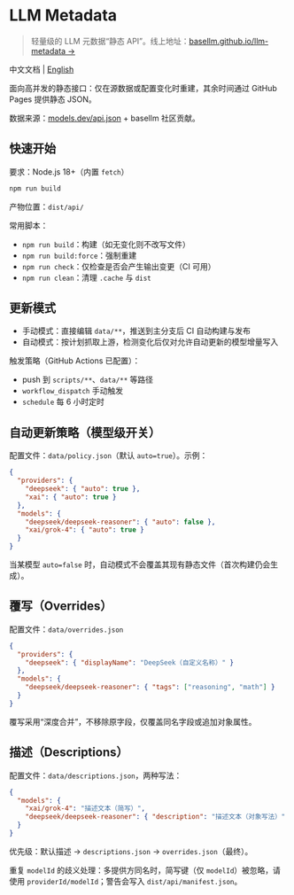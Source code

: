 # LLM Metadata

> 轻量级的 LLM 元数据“静态 API”。线上地址：[basellm.github.io/llm-metadata →](https://basellm.github.io/llm-metadata/)

中文文档 | [English](README.md)

面向高并发的静态接口：仅在源数据或配置变化时重建，其余时间通过 GitHub Pages 提供静态 JSON。

数据来源：[models.dev/api.json](https://models.dev/api.json) + basellm 社区贡献。

## 快速开始

要求：Node.js 18+（内置 `fetch`）

```bash
npm run build
```

产物位置：`dist/api/`

常用脚本：

- `npm run build`：构建（如无变化则不改写文件）
- `npm run build:force`：强制重建
- `npm run check`：仅检查是否会产生输出变更（CI 可用）
- `npm run clean`：清理 `.cache` 与 `dist`

## 更新模式

- 手动模式：直接编辑 `data/**`，推送到主分支后 CI 自动构建与发布
- 自动模式：按计划抓取上游，检测变化后仅对允许自动更新的模型增量写入

触发策略（GitHub Actions 已配置）：

- push 到 `scripts/**`、`data/**` 等路径
- `workflow_dispatch` 手动触发
- `schedule` 每 6 小时定时

## 自动更新策略（模型级开关）

配置文件：`data/policy.json`（默认 `auto=true`）。示例：

```json
{
  "providers": {
    "deepseek": { "auto": true },
    "xai": { "auto": true }
  },
  "models": {
    "deepseek/deepseek-reasoner": { "auto": false },
    "xai/grok-4": { "auto": true }
  }
}
```

当某模型 `auto=false` 时，自动模式不会覆盖其现有静态文件（首次构建仍会生成）。

## 覆写（Overrides）

配置文件：`data/overrides.json`

```json
{
  "providers": {
    "deepseek": { "displayName": "DeepSeek（自定义名称）" }
  },
  "models": {
    "deepseek/deepseek-reasoner": { "tags": ["reasoning", "math"] }
  }
}
```

覆写采用“深度合并”，不移除原字段，仅覆盖同名字段或追加对象属性。

## 描述（Descriptions）

配置文件：`data/descriptions.json`，两种写法：

```json
{
  "models": {
    "xai/grok-4": "描述文本（简写）",
    "deepseek/deepseek-reasoner": { "description": "描述文本（对象写法）" }
  }
}
```

优先级：默认描述 → `descriptions.json` → `overrides.json`（最终）。

重复 `modelId` 的歧义处理：多提供方同名时，简写键（仅 `modelId`）被忽略，请使用 `providerId/modelId`；警告会写入 `dist/api/manifest.json`。
